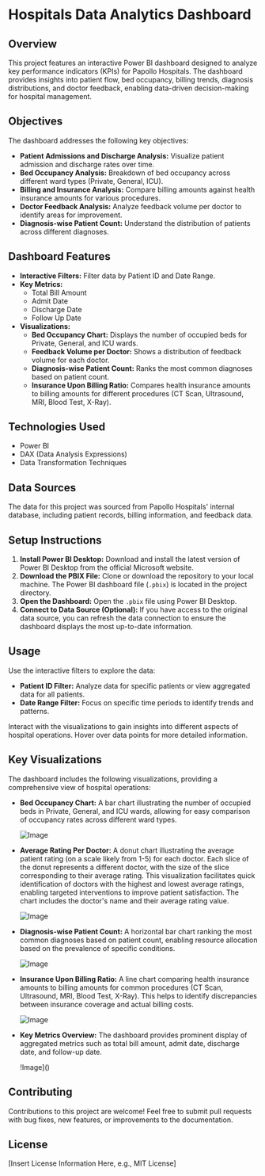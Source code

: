 #  Hospitals Data Analytics Dashboard

## Overview

This project features an interactive Power BI dashboard designed to analyze key performance indicators (KPIs) for Papollo Hospitals. The dashboard provides insights into patient flow, bed occupancy, billing trends, diagnosis distributions, and doctor feedback, enabling data-driven decision-making for hospital management.

## Objectives

The dashboard addresses the following key objectives:

-   **Patient Admissions and Discharge Analysis:** Visualize patient admission and discharge rates over time.
-   **Bed Occupancy Analysis:** Breakdown of bed occupancy across different ward types (Private, General, ICU).
-   **Billing and Insurance Analysis:** Compare billing amounts against health insurance amounts for various procedures.
-   **Doctor Feedback Analysis:** Analyze feedback volume per doctor to identify areas for improvement.
-   **Diagnosis-wise Patient Count:** Understand the distribution of patients across different diagnoses.

## Dashboard Features

-   **Interactive Filters:** Filter data by Patient ID and Date Range.
-   **Key Metrics:**
    -   Total Bill Amount
    -   Admit Date
    -   Discharge Date
    -   Follow Up Date
-   **Visualizations:**
    -   **Bed Occupancy Chart:** Displays the number of occupied beds for Private, General, and ICU wards.
    -   **Feedback Volume per Doctor:** Shows a distribution of feedback volume for each doctor.
    -   **Diagnosis-wise Patient Count:** Ranks the most common diagnoses based on patient count.
    -   **Insurance Upon Billing Ratio:** Compares health insurance amounts to billing amounts for different procedures (CT Scan, Ultrasound, MRI, Blood Test, X-Ray).

## Technologies Used

-   Power BI
-   DAX (Data Analysis Expressions)
-   Data Transformation Techniques

## Data Sources

The data for this project was sourced from Papollo Hospitals' internal database, including patient records, billing information, and feedback data.

## Setup Instructions

1.  **Install Power BI Desktop:** Download and install the latest version of Power BI Desktop from the official Microsoft website.
2.  **Download the PBIX File:** Clone or download the repository to your local machine. The Power BI dashboard file (`.pbix`) is located in the project directory.
3.  **Open the Dashboard:** Open the `.pbix` file using Power BI Desktop.
4.  **Connect to Data Source (Optional):** If you have access to the original data source, you can refresh the data connection to ensure the dashboard displays the most up-to-date information.

## Usage

Use the interactive filters to explore the data:

*   **Patient ID Filter:** Analyze data for specific patients or view aggregated data for all patients.
*   **Date Range Filter:** Focus on specific time periods to identify trends and patterns.

Interact with the visualizations to gain insights into different aspects of hospital operations. Hover over data points for more detailed information.



## Key Visualizations

The dashboard includes the following visualizations, providing a comprehensive view of hospital operations:

*   **Bed Occupancy Chart:** A bar chart illustrating the number of occupied beds in Private, General, and ICU wards, allowing for easy comparison of occupancy rates across different ward types.

     ![Image]()


*   **Average Rating Per Doctor:** A donut chart illustrating the average patient rating (on a scale likely from 1-5) for each doctor. Each slice of the donut represents a different doctor, with the size of the slice corresponding to their average rating. This visualization facilitates quick identification of doctors with the highest and lowest average ratings, enabling targeted interventions to improve patient satisfaction. The chart includes the doctor's name and their average rating value.

    ![Image]()

    
*   **Diagnosis-wise Patient Count:**  A horizontal bar chart ranking the most common diagnoses based on patient count, enabling resource allocation based on the prevalence of specific conditions.


      ![Image]()


*   **Insurance Upon Billing Ratio:**  A line chart comparing health insurance amounts to billing amounts for common procedures (CT Scan, Ultrasound, MRI, Blood Test, X-Ray). This helps to identify discrepancies between insurance coverage and actual billing costs.

    ![Image]()




*   **Key Metrics Overview:** The dashboard provides prominent display of aggregated metrics such as total bill amount, admit date, discharge date, and follow-up date.


    !Image]()





## Contributing

Contributions to this project are welcome! Feel free to submit pull requests with bug fixes, new features, or improvements to the documentation.

## License

[Insert License Information Here, e.g., MIT License]
